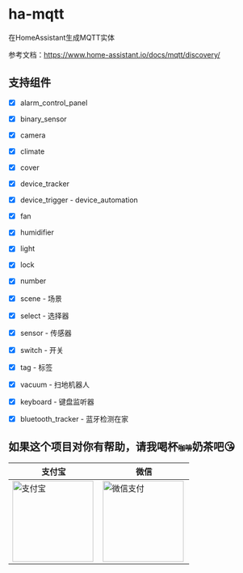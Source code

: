 # ha-mqtt
在HomeAssistant生成MQTT实体

参考文档：https://www.home-assistant.io/docs/mqtt/discovery/

## 支持组件
- [x] alarm_control_panel
- [x] binary_sensor
- [x] camera
- [x] climate
- [x] cover
- [x] device_tracker
- [x] device_trigger - device_automation
- [x] fan
- [x] humidifier
- [x] light
- [x] lock
- [x] number
- [x] scene - 场景
- [x] select - 选择器
- [x] sensor - 传感器
- [x] switch - 开关
- [x] tag - 标签
- [x] vacuum - 扫地机器人
- [x] keyboard - 键盘监听器
- [x] bluetooth_tracker - 蓝牙检测在家


## 如果这个项目对你有帮助，请我喝杯<del style="font-size: 14px;">咖啡</del>奶茶吧😘
|支付宝|微信|
|---|---|
<img src="https://github.com/shaonianzhentan/ha-docs/raw/master/docs/img/alipay.png" align="left" height="160" width="160" alt="支付宝" title="支付宝">  |  <img src="https://github.com/shaonianzhentan/ha-docs/raw/master/docs/img/wechat.png" align="left" height="160" width="160" alt="微信支付" title="微信">